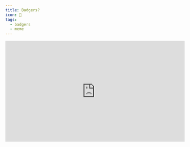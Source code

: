 ```yaml
---
title: Badgers?
icon: 🦡
tags:
  - badgers
  - meme
---
```


<iframe width="560" height="315" src="https://www.youtube.com/embed/EIyixC9NsLI" frameborder="0" allow="accelerometer; autoplay; encrypted-media; gyroscope; picture-in-picture" allowfullscreen></iframe>

